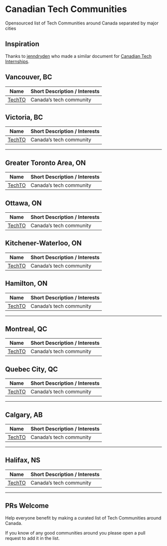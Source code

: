 # Canadian Tech Communities

Opensourced list of Tech Communities around Canada separated by major cities

## Inspiration
Thanks to [jenndryden](https://github.com/jenndryden) who made a similar document for [Canadian Tech Internships](https://github.com/jenndryden/Canadian-Tech-Internships-Summer-2023).


## Vancouver, BC

| Name | Short Description / Interests |
|------|-------------------|
| [TechTO](https://www.techto.org/) | Canada’s tech community |

## Victoria, BC

| Name | Short Description / Interests |
|------|-------------------|
| [TechTO](https://www.techto.org/) | Canada’s tech community |

---

## Greater Toronto Area, ON

| Name | Short Description / Interests |
|------|-------------------|
| [TechTO](https://www.techto.org/) | Canada’s tech community |

## Ottawa, ON

| Name | Short Description / Interests |
|------|-------------------|
| [TechTO](https://www.techto.org/) | Canada’s tech community |

## Kitchener-Waterloo, ON

| Name | Short Description / Interests |
|------|-------------------|
| [TechTO](https://www.techto.org/) | Canada’s tech community |

## Hamilton, ON

| Name | Short Description / Interests |
|------|-------------------|
| [TechTO](https://www.techto.org/) | Canada’s tech community |

---

## Montreal, QC

| Name | Short Description / Interests |
|------|-------------------|
| [TechTO](https://www.techto.org/) | Canada’s tech community |

## Quebec City, QC

| Name | Short Description / Interests |
|------|-------------------|
| [TechTO](https://www.techto.org/) | Canada’s tech community |

---

## Calgary, AB

| Name | Short Description / Interests |
|------|-------------------|
| [TechTO](https://www.techto.org/) | Canada’s tech community |

---

## Halifax, NS

| Name | Short Description / Interests |
|------|-------------------|
| [TechTO](https://www.techto.org/) | Canada’s tech community |

---

## PRs Welcome

Help everyone benefit by making a curated list of Tech Communities around Canada.

If you know of any good communities around you please open a pull request to add it in the list. 
